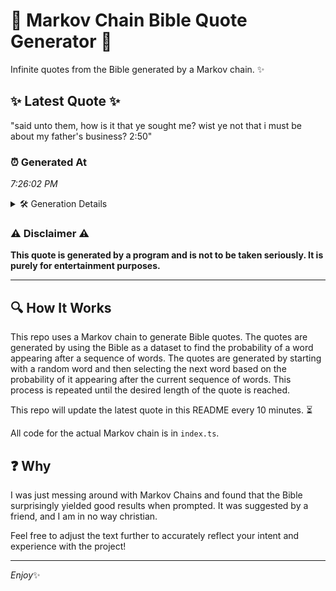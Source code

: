 # 📖 Markov Chain Bible Quote Generator 📖

Infinite quotes from the Bible generated by a Markov chain. ✨

## ✨ Latest Quote ✨
"said unto them, how is it that ye sought me? wist ye not that i must be about my father's business? 2:50"

### ⏰ Generated At
*7:26:02 PM*

<details>
    <summary>🛠️ Generation Details</summary>
    <p>
        <strong>🌱 Seed:</strong> said<br>
        <strong>🔄 Iterations:</strong> 21<br>
        <strong>📜 Context History:</strong><br>[ said ]: unto<br>[ said, unto ]: them,<br>[ said, unto, them, ]: how<br>[ said, unto, them,, how ]: is<br>[ said, unto, them,, how, is ]: it<br>[ said, unto, them,, how, is, it ]: that<br>[ unto, them,, how, is, it, that ]: ye<br>[ them,, how, is, it, that, ye ]: sought<br>[ how, is, it, that, ye, sought ]: me?<br>[ is, it, that, ye, sought, me? ]: wist<br>[ it, that, ye, sought, me?, wist ]: ye<br>[ that, ye, sought, me?, wist, ye ]: not<br>[ ye, sought, me?, wist, ye, not ]: that<br>[ sought, me?, wist, ye, not, that ]: i<br>[ me?, wist, ye, not, that, i ]: must<br>[ wist, ye, not, that, i, must ]: be<br>[ ye, not, that, i, must, be ]: about<br>[ not, that, i, must, be, about ]: my<br>[ that, i, must, be, about, my ]: father's<br>[ i, must, be, about, my, father's ]: business?<br>[ must, be, about, my, father's, business? ]: 2:50<br>
    </p>
</details>

### ⚠️ Disclaimer ⚠️
**This quote is generated by a program and is not to be taken seriously. It is purely for entertainment purposes.**

---

## 🔍 How It Works

This repo uses a Markov chain to generate Bible quotes. The quotes are generated by using the Bible as a dataset to find the probability of a word appearing after a sequence of words. The quotes are generated by starting with a random word and then selecting the next word based on the probability of it appearing after the current sequence of words. This process is repeated until the desired length of the quote is reached.

This repo will update the latest quote in this README every 10 minutes. ⏳

All code for the actual Markov chain is in `index.ts`.

## ❓ Why

I was just messing around with Markov Chains and found that the Bible surprisingly yielded good results when prompted. 
It was suggested by a friend, and I am in no way christian.

Feel free to adjust the text further to accurately reflect your intent and experience with the project!

---

*Enjoy*✨
